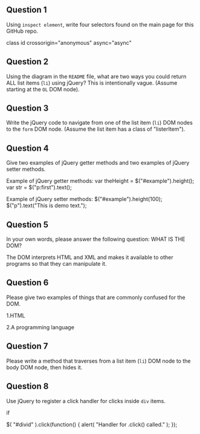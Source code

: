 ## Question 1

Using `inspect element`, write four selectors found on the main page for this
GitHub repo.

class
id
crossorigin="anonymous"
async="async"

## Question 2

Using the diagram in the `README` file, what are two ways you could return ALL
list items (`li`) using jQuery? This is intentionally vague. (Assume starting
at the `OL` DOM node).



## Question 3

Write the jQuery code to navigate from one of the list item (`li`) DOM nodes to
the `form` DOM node. (Assume the list item has a class of "listerItem").

<!-- your answer starts here -->

<!-- your answer ends here -->

## Question 4

Give two examples of jQuery getter methods and two examples of jQuery setter
methods.

Example of jQuery getter methods:
var theHeight = $("#example").height();
var str = $("p:first").text();

Example of jQuery setter methods:
$("#example").height(100);
$("p").text("This is demo text.");

## Question 5

In your own words, please answer the following question: WHAT IS THE DOM?

The DOM interprets HTML and XML and makes it available to other programs so that
they can manipulate it.

## Question 6

Please give two examples of things that are commonly confused for the DOM.

1.HTML

2.A programming language

## Question 7

Please write a method that traverses from a list item (`li`) DOM node to the
body DOM node, then hides it.

<!-- your answer starts here -->

<!-- your answer ends here -->

## Question 8

Use jQuery to register a click handler for clicks inside `div` items.

if <div id = "divid">

$( "#divid" ).click(function() {
  alert( "Handler for .click() called." );
});
